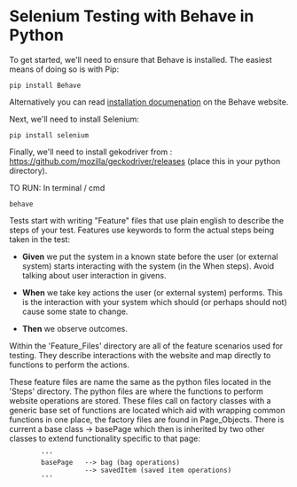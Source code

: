 # Selenium Testing with Behave in Python


To get started, we'll need to ensure that Behave is installed. The easiest means of doing so is with Pip:

```
pip install Behave
```

Alternatively you can read [installation documenation](http://pythonhosted.org/behave/install.html) on the Behave website. 


Next, we'll need to install Selenium:

```
pip install selenium
```

Finally, we'll need to install gekodriver from :
https://github.com/mozilla/geckodriver/releases
 (place this in your python directory).

TO RUN:
In terminal / cmd
```
behave
```




Tests start with writing "Feature" files that use plain english to describe the steps of your test. Features use keywords to form the actual steps being taken in the test:

* **Given** we put the system in a known state before the user (or external system) starts interacting with the system (in the When steps). Avoid talking about user interaction in givens.

* **When** we take key actions the user (or external system) performs. This is the interaction with your system which should (or perhaps should not) cause some state to change.

* **Then** we observe outcomes.

Within the 'Feature_Files' directory are all of the feature scenarios used for testing. They describe interactions with the website and map directly to functions to perform the actions.

These feature files are name the same as the python files located in the 'Steps' directory.
The python files are where the functions to perform website operations are stored.
 These files call on factory classes with a generic base set of functions are located which aid with wrapping common functions in one place, the factory files are found in Page_Objects.
 There is current a base class -> basePage which then is inherited by two other classes to extend functionality specific to that page:

            '''
            basePage   --> bag (bag operations)
                       --> savedItem (saved item operations)
            '''
